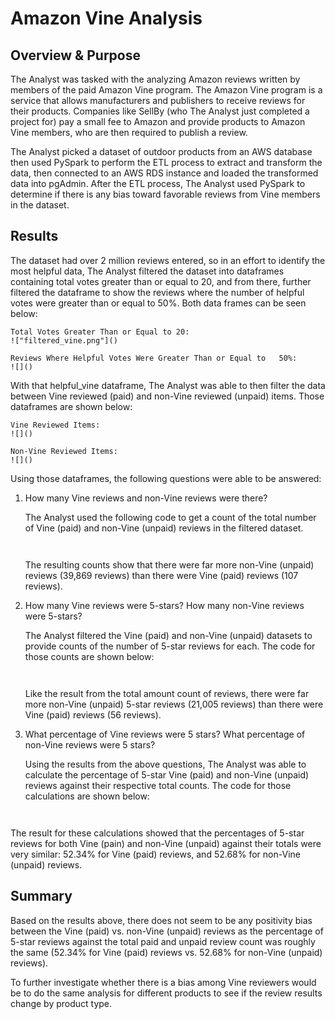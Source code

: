 # Amazon Vine Analysis

## Overview & Purpose
The Analyst was tasked with the analyzing Amazon reviews written by members of the paid Amazon Vine program. The Amazon Vine program is a service that allows manufacturers and publishers to receive reviews for their products. Companies like SellBy (who The Analyst just completed a project for) pay a small fee to Amazon and provide products to Amazon Vine members, who are then required to publish a review.

The Analyst picked a dataset of outdoor products from an AWS database then used PySpark to perform the ETL process to extract and transform the data, then connected to an AWS RDS instance and loaded the transformed data into pgAdmin.  After the ETL process, The Analyst used PySpark to determine if there is any bias toward favorable reviews from Vine members in the dataset.

## Results
The dataset had over 2 million reviews entered, so in an effort to identify the most helpful data, The Analyst filtered the dataset into dataframes containing total votes greater than or equal to 20, and from there, further filtered the dataframe to show the reviews where the number of helpful votes were greater than or equal to 50%. Both data frames can be seen below:

    Total Votes Greater Than or Equal to 20:
    !["filtered_vine.png"]()

    Reviews Where Helpful Votes Were Greater Than or Equal to   50%:
    ![]()

With that helpful_vine dataframe, The Analyst was able to then filter the data between Vine reviewed (paid) and non-Vine reviewed (unpaid) items.  Those dataframes are shown below:

    Vine Reviewed Items:
    ![]()

    Non-Vine Reviewed Items:
    ![]()

Using those dataframes, the following questions were able to be answered:

1. How many Vine reviews and non-Vine reviews were there?

    The Analyst used the following code to get a count of the total number of Vine (paid) and non-Vine (unpaid) reviews in the filtered dataset.

    ![]()

    ![]()

    The resulting counts show that there were far more non-Vine (unpaid) reviews (39,869 reviews) than there were Vine (paid) reviews (107 reviews).

2. How many Vine reviews were 5-stars? How many non-Vine reviews were 5-stars?

    The Analyst filtered the Vine (paid) and non-Vine (unpaid) datasets to provide counts of the number of 5-star reviews for each.  The code for those counts are shown below:

    ![]()

    ![]()

    Like the result from the total amount count of reviews, there were far more non-Vine (unpaid) 5-star reviews (21,005 reviews) than there were Vine (paid) reviews (56 reviews).

3. What percentage of Vine reviews were 5 stars? What percentage of non-Vine reviews were 5 stars?

    Using the results from the above questions, The Analyst was able to calculate the percentage of 5-star Vine (paid) and non-Vine (unpaid) reviews against their respective total counts.  The code for those calculations are shown below:

    ![]()

    ![]()

The result for these calculations showed that the percentages of 5-star reviews for both Vine (pain) and non-Vine (unpaid) against their totals were very similar: 52.34% for Vine (paid) reviews, and 52.68% for non-Vine (unpaid) reviews.

## Summary
Based on the results above, there does not seem to be any positivity bias between the Vine (paid) vs. non-Vine (unpaid) reviews as the percentage of 5-star reviews against the total paid and unpaid review count was roughly the same (52.34% for Vine (paid) reviews vs. 52.68% for non-Vine (unpaid) reviews). 

To further investigate whether there is a bias among Vine reviewers would be to do the same analysis for different products to see if the review results change by product type.
